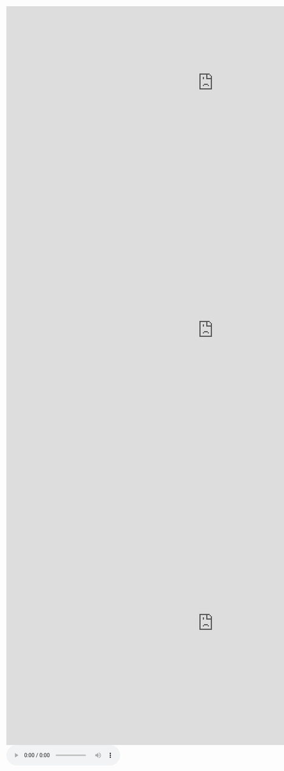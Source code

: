 
<iframe src="https://h5p.org/h5p/embed/647993" width="1090" height="402" frameborder="0" allowfullscreen="allowfullscreen"></iframe><script src="https://h5p.org/sites/all/modules/h5p/library/js/h5p-resizer.js" charset="UTF-8"></script>

<iframe src="https://h5p.org/h5p/embed/655279" width="1090" height="900" frameborder="0" allowfullscreen="allowfullscreen"></iframe><script src="https://h5p.org/sites/all/modules/h5p/library/js/h5p-resizer.js" charset="UTF-8"></script>

<iframe src="https://h5p.org/h5p/embed/655270" width="1090" height="642" frameborder="0" allowfullscreen="allowfullscreen"></iframe><script src="https://h5p.org/sites/all/modules/h5p/library/js/h5p-resizer.js" charset="UTF-8"></script>

<!DOCTYPE html>
<html>
<body>

<audio controls>
  <source src="https://raw.githubusercontent.com/intisarmusa/sml5202-intisar/master/assets/css/CAMEL.mp3" type="audio/mp3">
  <source src="camel.mp3" type="audio/mp3">
Your browser does not support the audio element.
</audio>

</body>
</html>
